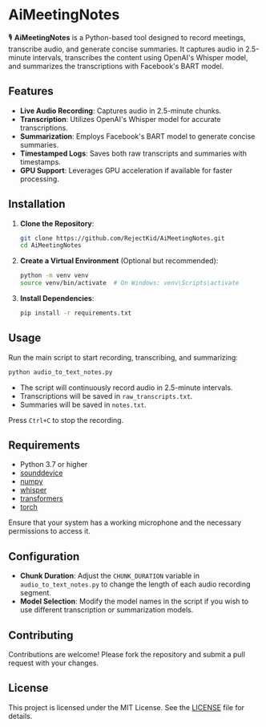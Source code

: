 # AiMeetingNotes

🎙️ **AiMeetingNotes** is a Python-based tool designed to record meetings, transcribe audio, and generate concise summaries. It captures audio in 2.5-minute intervals, transcribes the content using OpenAI's Whisper model, and summarizes the transcriptions with Facebook's BART model.

## Features

* **Live Audio Recording**: Captures audio in 2.5-minute chunks.
* **Transcription**: Utilizes OpenAI's Whisper model for accurate transcriptions.
* **Summarization**: Employs Facebook's BART model to generate concise summaries.
* **Timestamped Logs**: Saves both raw transcripts and summaries with timestamps.
* **GPU Support**: Leverages GPU acceleration if available for faster processing.

## Installation

1. **Clone the Repository**:

   ```bash
   git clone https://github.com/RejectKid/AiMeetingNotes.git
   cd AiMeetingNotes
   ```

2. **Create a Virtual Environment** (Optional but recommended):

   ```bash
   python -m venv venv
   source venv/bin/activate  # On Windows: venv\Scripts\activate
   ```

3. **Install Dependencies**:

   ```bash
   pip install -r requirements.txt
   ```

## Usage

Run the main script to start recording, transcribing, and summarizing:

```bash
python audio_to_text_notes.py
```

* The script will continuously record audio in 2.5-minute intervals.
* Transcriptions will be saved in `raw_transcripts.txt`.
* Summaries will be saved in `notes.txt`.

Press `Ctrl+C` to stop the recording.

## Requirements

* Python 3.7 or higher
* [sounddevice](https://pypi.org/project/sounddevice/)
* [numpy](https://pypi.org/project/numpy/)
* [whisper](https://pypi.org/project/whisper/)
* [transformers](https://pypi.org/project/transformers/)
* [torch](https://pypi.org/project/torch/)

Ensure that your system has a working microphone and the necessary permissions to access it.

## Configuration

* **Chunk Duration**: Adjust the `CHUNK_DURATION` variable in `audio_to_text_notes.py` to change the length of each audio recording segment.
* **Model Selection**: Modify the model names in the script if you wish to use different transcription or summarization models.

## Contributing

Contributions are welcome! Please fork the repository and submit a pull request with your changes.

## License

This project is licensed under the MIT License. See the [LICENSE](LICENSE) file for details.
